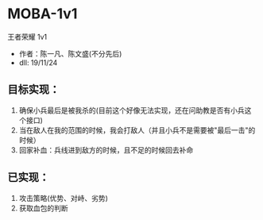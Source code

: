 # MOBA-1v1
王者荣耀 1v1

- 作者：陈一凡、陈文盛(不分先后)
- dll: 19/11/24

## 目标实现：
1. 确保小兵最后是被我杀的(目前这个好像无法实现，还在问助教是否有小兵这个接口)
2. 当在敌人在我的范围的时候，我会打敌人（并且小兵不是需要被"最后一击"的时候）
3. 回家补血：兵线进到敌方的时候，且不足的时候回去补命

## 已实现：
1. 攻击策略(优势、对峙、劣势)
2. 获取血包的判断
